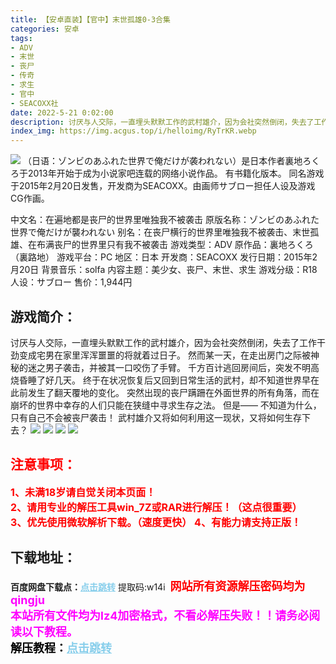 ```yaml
---
title: 【安卓直装】【官中】末世孤雄0-3合集
categories: 安卓
tags:
- ADV
- 末世
- 丧尸
- 传奇
- 求生
- 官中
- SEACOXX社
date: 2022-5-21 0:02:00
description: 讨厌与人交际，一直埋头默默工作的武村雄介，因为会社突然倒闭，失去了工作干劲变成宅男在家里浑浑噩噩的将就着过日子。然而某一天，在走出房门之际被神秘的迷之男子袭击，并被其一口咬伤了手臂。
index_img: https://img.acgus.top/i/helloimg/RyTrKR.webp
---
```

![](https://img.acgus.top/i/helloimg/RyTrKR.webp)
（日语：ゾンビのあふれた世界で俺だけが袭われない）是日本作者裏地ろくろ于2013年开始于成为小说家吧连载的网络小说作品。
有书籍化版本。
同名游戏于2015年2月20日发售，开发商为SEACOXX。由画师サブロー担任人设及游戏CG作画。

中文名：在遍地都是丧尸的世界里唯独我不被袭击
原版名称：ゾンビのあふれた世界で俺だけが襲われない
别名：在丧尸横行的世界里唯独我不被袭击、末世孤雄、在布满丧尸的世界里只有我不被袭击
游戏类型：ADV
原作品：裏地ろくろ（裏路地）
游戏平台：PC
地区：日本
开发商：SEACOXX
发行日期：2015年2月20日
背景音乐：solfa
内容主题：美少女、丧尸、末世、求生
游戏分级：R18
人设：サブロー
售价：1,944円

## 游戏简介：
讨厌与人交际，一直埋头默默工作的武村雄介，因为会社突然倒闭，失去了工作干劲变成宅男在家里浑浑噩噩的将就着过日子。
然而某一天，在走出房门之际被神秘的迷之男子袭击，并被其一口咬伤了手臂。
千方百计逃回房间后，突发不明高烧昏睡了好几天。
终于在状况恢复后又回到日常生活的武村，却不知道世界早在此前发生了翻天覆地的变化。
突然出现的丧尸蹒跚在外面世界的所有角落，而在崩坏的世界中幸存的人们只能在狭缝中寻求生存之法。
但是——
不知道为什么，只有自己不会被丧尸袭击！
武村雄介又将如何利用这一现状，又将如何生存下去？
![](https://img.acgus.top/i/helloimg/RyTYoz.webp)
![](https://img.acgus.top/i/helloimg/RyTfiA.webp)
![](https://img.acgus.top/i/helloimg/RyTgX6.webp)
![](https://img.acgus.top/i/helloimg/RyTk2n.webp)



## <font color=#FF0000 >注意事项：</font>
<font color=#FF0000 size=3><b>1、未满18岁请自觉关闭本页面！  
2、请用专业的解压工具win_7Z或RAR进行解压！（这点很重要）           
3、优先使用微软解析下载。（速度更快）
4、有能力请支持正版！</b></font>

## 下载地址：
<b>百度网盘下载点：</b><a href="https://pan.baidu.com/s/1EYtyF-J_yz_akb0GPmhIbw?pwd=w14i" style="color: #87CEEB;"><b>点击跳转</b></a> 提取码:w14i
<a style="padding: 0" href="https://post.qingju.org/AD/"><img style="max-width:100%" src="https://img.acgus.top/i/2024/07/478f689b8021d8d499ab43d21acf137a.gif" alt=""></a>
<b><font color=#FF0000 size=4>网站所有资源解压密码均为</b></font><b><font color=#FF00FF size=4>qingju</font><font color=#FF0000 ></font></b><br><b><font color=#FF00FF size=4>本站所有文件均为lz4加密格式，不看必解压失败！！请务必阅读以下教程。</b></font><br><b><font color=#000 size=4>解压教程：</b><a href="https://post.qingju.org/tutorial/000/" style="color: #87CEEB;"><b>点击跳转</b></a>